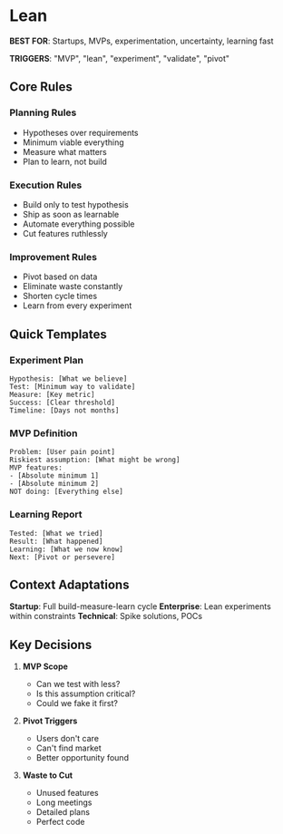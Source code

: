 # Lean

**BEST FOR**: Startups, MVPs, experimentation, uncertainty, learning fast

**TRIGGERS**: "MVP", "lean", "experiment", "validate", "pivot"

## Core Rules

### Planning Rules

- Hypotheses over requirements
- Minimum viable everything
- Measure what matters
- Plan to learn, not build

### Execution Rules

- Build only to test hypothesis
- Ship as soon as learnable
- Automate everything possible
- Cut features ruthlessly

### Improvement Rules

- Pivot based on data
- Eliminate waste constantly
- Shorten cycle times
- Learn from every experiment

## Quick Templates

### Experiment Plan

```text
Hypothesis: [What we believe]
Test: [Minimum way to validate]
Measure: [Key metric]
Success: [Clear threshold]
Timeline: [Days not months]
```

### MVP Definition

```text
Problem: [User pain point]
Riskiest assumption: [What might be wrong]
MVP features:
- [Absolute minimum 1]
- [Absolute minimum 2]
NOT doing: [Everything else]
```

### Learning Report

```text
Tested: [What we tried]
Result: [What happened]
Learning: [What we now know]
Next: [Pivot or persevere]
```

## Context Adaptations

**Startup**: Full build-measure-learn cycle **Enterprise**: Lean experiments
within constraints **Technical**: Spike solutions, POCs

## Key Decisions

1. **MVP Scope**
   - Can we test with less?
   - Is this assumption critical?
   - Could we fake it first?

2. **Pivot Triggers**
   - Users don't care
   - Can't find market
   - Better opportunity found

3. **Waste to Cut**
   - Unused features
   - Long meetings
   - Detailed plans
   - Perfect code
